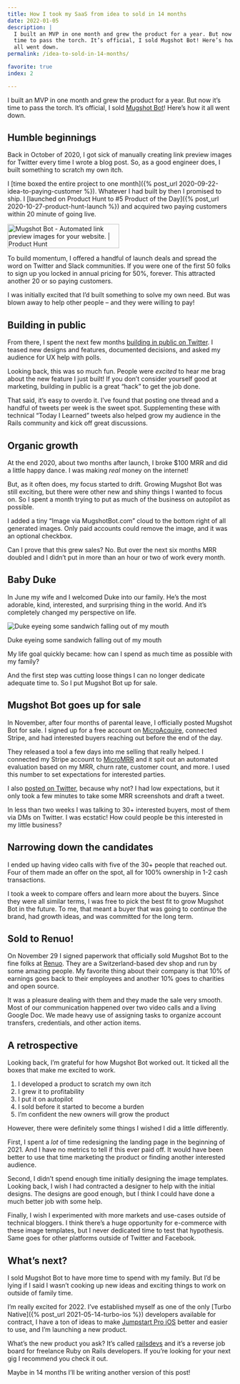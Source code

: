 ```yaml
---
title: How I took my SaaS from idea to sold in 14 months
date: 2022-01-05
description: |
  I built an MVP in one month and grew the product for a year. But now it’s
  time to pass the torch. It’s official, I sold Mugshot Bot! Here’s how it 
  all went down.
permalink: /idea-to-sold-in-14-months/

favorite: true
index: 2

---
```


I built an MVP in one month and grew the product for a year. But now it’s time to pass the torch. It’s official, I sold [Mugshot Bot](https://mugshotbot.com)! Here’s how it all went down.

## Humble beginnings

Back in October of 2020, I got sick of manually creating link preview images for Twitter every time I wrote a blog post. So, as a good engineer does, I built something to scratch my own itch.

I [time boxed the entire project to one month]({% post_url 2020-09-22-idea-to-paying-customer %}). Whatever I had built by then I promised to ship. I [launched on Product Hunt to #5 Product of the Day]({% post_url 2020-10-27-product-hunt-launch %}) and acquired two paying customers within 20 minute of going live.

<a href="https://www.producthunt.com/posts/mugshot-bot?utm_source=badge-top-post-badge&utm_medium=badge&utm_souce=badge-mugshot-bot" target="_blank"><img src="https://api.producthunt.com/widgets/embed-image/v1/top-post-badge.svg?post_id=271792&theme=light&period=daily" alt="Mugshot Bot - Automated link preview images for your website. | Product Hunt" style="width: 250px; height: 54px;" width="250" height="54" /></a>

To build momentum, I offered a handful of launch deals and spread the word on Twitter and Slack communities. If you were one of the first 50 folks to sign up you locked in annual pricing for 50%, forever. This attracted another 20 or so paying customers.

I was initially excited that I’d built something to solve my own need. But was blown away to help other people – and they were willing to pay!

## Building in public

From there, I spent the next few months [building in public on Twitter](https://twitter.com/joemasilotti). I teased new designs and features, documented decisions, and asked my audience for UX help with polls.

Looking back, this was so much fun. People were _excited_ to hear me brag about the new feature I just built! If you don’t consider yourself good at marketing, building in public is a great “hack” to get the job done.

That said, it’s easy to overdo it. I’ve found that posting one thread and a handful of tweets per week is the sweet spot. Supplementing these with technical “Today I Learned” tweets also helped grow my audience in the Rails community and kick off great discussions.

## Organic growth

At the end 2020, about two months after launch, I broke $100 MRR and did a little happy dance. I was making *real* money on the internet!

But, as it often does, my focus started to drift. Growing Mugshot Bot was still exciting, but there were other new and shiny things I wanted to focus on. So I spent a month trying to put as much of the business on autopilot as possible.

I added a tiny “Image via MugshotBot.com” cloud to the bottom right of all generated images. Only paid accounts could remove the image, and it was an optional checkbox.

Can I prove that this grew sales? No. But over the next six months MRR doubled and I didn’t put in more than an hour or two of work every month.

## Baby Duke

In June my wife and I welcomed Duke into our family. He’s the most adorable, kind, interested, and surprising thing in the world. And it’s completely changed my perspective on life.

<div class="max-w-xl mx-auto">
  <img src="/images/duke.jpg" alt="Duke eyeing some sandwich falling out of my mouth" class="rounded-lg shadow-lg mb-0 lg:mb-0"/>
  <p class="text-center text-sm text-gray-500">Duke eyeing some sandwich falling out of my mouth</p>
</div>

My life goal quickly became: how can I spend as much time as possible with my family?

And the first step was cutting loose things I can no longer dedicate adequate time to. So I put Mugshot Bot up for sale.

## Mugshot Bot goes up for sale

In November, after four months of parental leave, I officially posted Mugshot Bot for sale. I signed up for a free account on [MicroAcquire](https://microacquire.com), connected Stripe, and had interested buyers reaching out before the end of the day.

They released a tool a few days into me selling that really helped. I connected my Stripe account to [MicroMRR](https://micromrr.microacquire.com) and it spit out an automated evaluation based on my MRR, churn rate, customer count, and more. I used this number to set expectations for interested parties.

I also [posted on Twitter](https://twitter.com/joemasilotti/status/1460706255874318338?s=20), because why not? I had low expectations, but it only took a few minutes to take some MRR screenshots and draft a tweet.

In less than two weeks I was talking to 30+ interested buyers, most of them via DMs on Twitter. I was ecstatic! How could people be this interested in my little business?

## Narrowing down the candidates

I ended up having video calls with five of the 30+ people that reached out. Four of them made an offer on the spot, all for 100% ownership in 1-2 cash transactions.

I took a week to compare offers and learn more about the buyers. Since they were all similar terms, I was free to pick the best fit to grow Mugshot Bot in the future. To me, that meant a buyer that was going to continue the brand, had growth ideas, and was committed for the long term.

## Sold to Renuo!

On November 29 I signed paperwork that officially sold Mugshot Bot to the fine folks at [Renuo](https://www.renuo.ch). They are a Switzerland-based dev shop and run by some amazing people. My favorite thing about their company is that 10% of earnings goes back to their employees and another 10% goes to charities and open source.

It was a pleasure dealing with them and they made the sale very smooth. Most of our communication happened over two video calls and a living Google Doc. We made heavy use of assigning tasks to organize account transfers, credentials, and other action items.

## A retrospective

Looking back, I’m grateful for how Mugshot Bot worked out. It ticked all the boxes that make me excited to work.

1. I developed a product to scratch my own itch
2. I grew it to profitability
3. I put it on autopilot
4. I sold before it started to become a burden
5. I’m confident the new owners will grow the product

However, there were definitely some things I wished I did a little differently.

First, I spent a _lot_ of time redesigning the landing page in the beginning of 2021. And I have no metrics to tell if this ever paid off. It would have been better to use that time marketing the product or finding another interested audience.

Second, I didn’t spend enough time initially designing the image templates. Looking back, I wish I had contracted a designer to help with the initial designs. The designs are good enough, but I think I could have done a much better job with some help.

Finally, I wish I experimented with more markets and use-cases outside of technical bloggers. I think there’s a huge opportunity for e-commerce with these image templates, but I never dedicated time to test that hypothesis. Same goes for other platforms outside of Twitter and Facebook.

## What’s next?

I sold Mugshot Bot to have more time to spend with my family. But I’d be lying if I said I wasn’t cooking up new ideas and exciting things to work on outside of family time.

I’m really excited for 2022. I’ve established myself as one of the only [Turbo Native]({% post_url 2021-05-14-turbo-ios %}) developers available for contract, I have a ton of ideas to make [Jumpstart Pro iOS](https://jumpstartrails.com/ios) better and easier to use, and I’m launching a new product.

What’s the new product you ask? It’s called [railsdevs](https://railsdevs.com) and it’s a reverse job board for freelance Ruby on Rails developers. If you’re looking for your next gig I recommend you check it out.

Maybe in 14 months I’ll be writing another version of this post!
